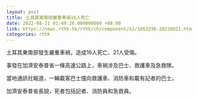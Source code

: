 ```yaml
---
layout: post
title: 土耳其東南部嚴重車禍16人死亡
date: 2022-08-21 01:49:26.000000000 +08:00
link: https://news.rthk.hk/rthk/ch/component/k2/1663298-20220821.htm
categories: rthk
---
```


土耳其東南部發生嚴重車禍，造成16人死亡、21人受傷。

事發在加濟安泰普省一條高速公路上，車禍涉及巴士、救護車及急救隊。

當地通訊社報道，一輛載客巴士撞向救護車、消防車和載有記者的巴士。

加濟安泰普省長說，死者包括記者、消防員和急救員。
　
